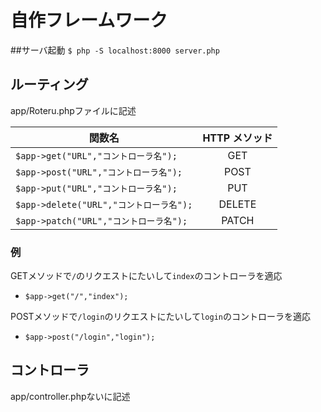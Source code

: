 # 自作フレームワーク
##サーバ起動
`$ php -S localhost:8000 server.php`

## ルーティング
app/Roteru.phpファイルに記述


|関数名|HTTP メソッド|
|---|:---:|
|`$app->get("URL","コントローラ名");`|GET|
|`$app->post("URL","コントローラ名");`|POST|
|`$app->put("URL","コントローラ名");`|PUT|
|`$app->delete("URL","コントローラ名");`|DELETE|
|`$app->patch("URL","コントローラ名");`|PATCH|

### 例
GETメソッドで`/`のリクエストにたいして`index`のコントローラを適応

- `$app->get("/","index");`

POSTメソッドで`/login`のリクエストにたいして`login`のコントローラを適応

- `$app->post("/login","login");`

## コントローラ
app/controller.phpないに記述


